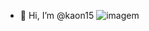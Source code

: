 - 👋 Hi, I’m @kaon15
![imagem](https://i.pinimg.com/originals/7a/ba/51/7aba519cc93c82d987c945eb8f560219.jpg)
<!---
kaon15/kaon15 is a ✨ special ✨ repository because its `README.md` (this file) appears on your GitHub profile.
You can click the Preview link to take a look at your changes.
--->

